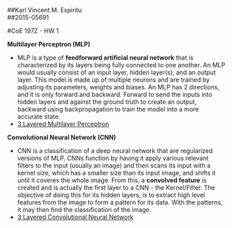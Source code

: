 ##Karl Vincent M. Espiritu  
##2015-05691

#CoE 197Z - HW 1

**Multilayer Perceptron (MLP)**  
- MLP is a type of __feedforward artificial neural network__ that is characterized by its layers being fully connected to one another. An MLP would usually consist of an input layer, hidden layer(s), and an output layer. This model is made up of multiple neurons and are trained by adjusting its parameters, weights and biases. An MLP has 2 directions, and it is only forward and backward. Forward to send the inputs into hidden layers and against the ground truth to create an output, backward using backpropagation to train the model into a more accurate state.
- [3 Layered Multilayer Perceptron](https://github.com/espiritukarl/EEEworks/blob/master/3layerMLP.ipynb)  

**Convolutional Neural Network (CNN)**  
- CNN is a classification of a deep neural network that are regularized versions of MLP. CNNs function by having it apply various relevant filters to the input (usually an image) and then scans its input with a kernel size, which has a smaller size than its input image, and shifts it until it coveres the whole image. From this, a __convolved feature__ is created and is actually the first layer to a CNN - the Kernel/Filter. The objective of doing this for its hidden layers, is to extract high level features from the image to form a pattern for its data. With the patterns, it may then find the classification of the image.
- [3 Layered Convolutional Neural Network](https://github.com/espiritukarl/EEEworks/blob/master/3layerCNN.ipynb)
